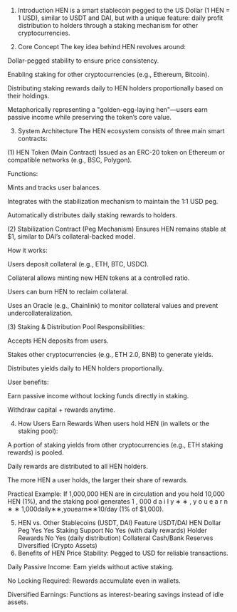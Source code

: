 1. Introduction
HEN is a smart stablecoin pegged to the US Dollar (1 HEN = 1 USD), similar to USDT and DAI, but with a unique feature: daily profit distribution to holders through a staking mechanism for other cryptocurrencies.

2. Core Concept
The key idea behind HEN revolves around:

Dollar-pegged stability to ensure price consistency.

Enabling staking for other cryptocurrencies (e.g., Ethereum, Bitcoin).

Distributing staking rewards daily to HEN holders proportionally based on their holdings.

Metaphorically representing a "golden-egg-laying hen"—users earn passive income while preserving the token’s core value.

3. System Architecture
The HEN ecosystem consists of three main smart contracts:

(1) HEN Token (Main Contract)
Issued as an ERC-20 token on Ethereum or compatible networks (e.g., BSC, Polygon).

Functions:

Mints and tracks user balances.

Integrates with the stabilization mechanism to maintain the 1:1 USD peg.

Automatically distributes daily staking rewards to holders.

(2) Stabilization Contract (Peg Mechanism)
Ensures HEN remains stable at $1, similar to DAI’s collateral-backed model.

How it works:

Users deposit collateral (e.g., ETH, BTC, USDC).

Collateral allows minting new HEN tokens at a controlled ratio.

Users can burn HEN to reclaim collateral.

Uses an Oracle (e.g., Chainlink) to monitor collateral values and prevent undercollateralization.

(3) Staking & Distribution Pool
Responsibilities:

Accepts HEN deposits from users.

Stakes other cryptocurrencies (e.g., ETH 2.0, BNB) to generate yields.

Distributes yields daily to HEN holders proportionally.

User benefits:

Earn passive income without locking funds directly in staking.

Withdraw capital + rewards anytime.

4. How Users Earn Rewards
When users hold HEN (in wallets or the staking pool):

A portion of staking yields from other cryptocurrencies (e.g., ETH staking rewards) is pooled.

Daily rewards are distributed to all HEN holders.

The more HEN a user holds, the larger their share of rewards.

Practical Example:
If 1,000,000 HEN are in circulation and you hold 10,000 HEN (1%), and the staking pool generates 
1
,
000
d
a
i
l
y
∗
∗
,
y
o
u
e
a
r
n
∗
∗
1,000daily∗∗,youearn∗∗10/day (1% of $1,000).

5. HEN vs. Other Stablecoins (USDT, DAI)
Feature	USDT/DAI	HEN
Dollar Peg	Yes	Yes
Staking Support	No	Yes (with daily rewards)
Holder Rewards	No	Yes (daily distribution)
Collateral	Cash/Bank Reserves	Diversified (Crypto Assets)
6. Benefits of HEN
Price Stability: Pegged to USD for reliable transactions.

Daily Passive Income: Earn yields without active staking.

No Locking Required: Rewards accumulate even in wallets.

Diversified Earnings: Functions as interest-bearing savings instead of idle assets.
